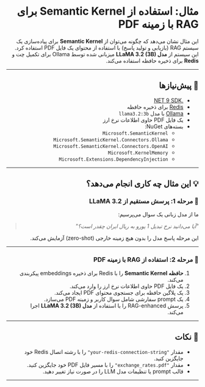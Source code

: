 <div dir="rtl">

# مثال: استفاده از Semantic Kernel برای RAG با زمینه PDF

این مثال نشان می‌دهد که چگونه می‌توان از **Semantic Kernel** برای پیاده‌سازی یک سیستم RAG (بازیابی و تولید پاسخ) با استفاده از محتوای یک فایل PDF استفاده کرد. این سیستم از **مدل LLaMA 3.2 (3B)** میزبانی شده توسط Ollama برای تکمیل چت و **Redis** برای ذخیره حافظه استفاده می‌کند.

---

## 🔧 پیش‌نیازها

- [.NET 9 SDK](https://dotnet.microsoft.com/en-us/download)
- [Redis](https://redis.io/) برای ذخیره حافظه
- [Ollama](https://ollama.com/) با مدل `llama3.2:3b`
- یک فایل PDF حاوی اطلاعات نرخ ارز
- بسته‌های NuGet:
  - `Microsoft.SemanticKernel`
  - `Microsoft.SemanticKernel.Connectors.Ollama`
  - `Microsoft.SemanticKernel.Connectors.OpenAI`
  - `Microsoft.KernelMemory`
  - `Microsoft.Extensions.DependencyInjection`

---

## 💡 این مثال چه کاری انجام می‌دهد؟

### 🔹 مرحله 1: پرسش مستقیم از LLaMA 3.2
ما از مدل زبانی یک سوال می‌پرسیم:
> _"آیا می‌دانید نرخ تبدیل 1 یورو به ریال ایران چقدر است؟"_

این مرحله پاسخ مدل را بدون هیچ زمینه خارجی (zero-shot) آزمایش می‌کند.

---

### 🔹 مرحله 2: استفاده از RAG با زمینه PDF
1. **حافظه Semantic Kernel** را با Redis برای ذخیره embeddings پیکربندی می‌کند.
2. یک فایل PDF حاوی اطلاعات نرخ ارز را وارد می‌کند.
3. یک پلاگین حافظه برای جستجوی محتوای PDF ایجاد می‌کند.
4. یک prompt سفارشی شامل سوال کاربر و زمینه PDF می‌سازد.
5. پرسش RAG-enhanced را با استفاده از **مدل LLaMA 3.2 (3B)** اجرا می‌کند.

---

## 📎 نکات

- مقدار `"your-redis-connection-string"` را با رشته اتصال Redis خود جایگزین کنید.
- مقدار `"exchange_rates.pdf"` را با مسیر فایل PDF خود جایگزین کنید.
- قالب prompt یا تنظیمات مدل LLM را در صورت نیاز تغییر دهید.

---

</div>